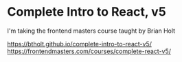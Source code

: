 # Complete Intro to React, v5

I'm taking the frontend masters course taught by Brian Holt

https://btholt.github.io/complete-intro-to-react-v5/ <br />
https://frontendmasters.com/courses/complete-react-v5/
